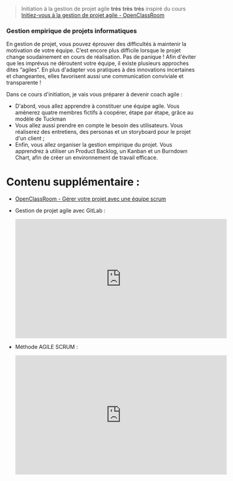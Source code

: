 > Initiation à la gestion de projet agile **très** **très** **très** inspiré du cours [Initiez-vous à la gestion de projet agile - OpenClassRoom](https://openclassrooms.com/fr/courses/4507926-initiez-vous-a-la-gestion-de-projet-agile)

### Gestion empirique de projets informatiques

En gestion de projet, vous pouvez éprouver des difficultés à maintenir la motivation de votre équipe. C’est encore plus difficile lorsque le projet change soudainement en cours de réalisation. Pas de panique ! Afin d'éviter que les imprévus ne déroutent votre équipe, il existe plusieurs approches dites “agiles”. En plus d'adapter vos pratiques à des innovations incertaines et changeantes, elles favorisent aussi une communication conviviale et transparente !

Dans ce cours d'initiation, je vais vous préparer à devenir coach agile :

* D'abord, vous allez apprendre à constituer une équipe agile. Vous amènerez quatre membres fictifs à coopérer, étape par étape, grâce au modèle de Tuckman 
* Vous allez aussi prendre en compte le besoin des utilisateurs. Vous réaliserez des entretiens, des personas et un storyboard pour le projet d'un client ;
* Enfin, vous allez organiser la gestion empirique du projet. Vous apprendrez à utiliser un Product Backlog, un Kanban et un Burndown Chart, afin de créer un environnement de travail efficace.


# Contenu supplémentaire : 
* [OpenClassRoom - Gérer votre projet avec une équipe scrum](https://openclassrooms.com/fr/courses/4511226-gerez-votre-projet-avec-une-equipe-scrum)
* Gestion de projet agile avec GitLab : 
  
    <iframe width="560" height="315" src="https://www.youtube.com/embed/wX2j8On2U8w?si=1MPoia4WrDZw_Mmi" title="YouTube video player" frameborder="0" allow="accelerometer; autoplay; clipboard-write; encrypted-media; gyroscope; picture-in-picture; web-share" referrerpolicy="strict-origin-when-cross-origin" allowfullscreen></iframe>

* Méthode AGILE SCRUM : 

    <iframe width="560" height="315" src="https://www.youtube.com/embed/anZcEIQlpoY?si=2Rm-TtYCQD7pBkw1" title="YouTube video player" frameborder="0" allow="accelerometer; autoplay; clipboard-write; encrypted-media; gyroscope; picture-in-picture; web-share" referrerpolicy="strict-origin-when-cross-origin" allowfullscreen></iframe>
